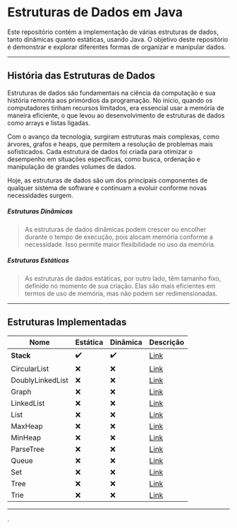 
# Estruturas de Dados em Java
Este repositório contém a implementação de várias estruturas de dados, tanto dinâmicas quanto estáticas, usando Java. O objetivo deste repositório é demonstrar e explorar diferentes formas de organizar e manipular dados.

---

## História das Estruturas de Dados

Estruturas de dados são fundamentais na ciência da computação e sua história remonta aos primórdios da programação. No início, quando os computadores tinham recursos limitados, era essencial usar a memória de maneira eficiente, o que levou ao desenvolvimento de estruturas de dados como arrays e listas ligadas.

Com o avanço da tecnologia, surgiram estruturas mais complexas, como árvores, grafos e heaps, que permitem a resolução de problemas mais sofisticados. Cada estrutura de dados foi criada para otimizar o desempenho em situações específicas, como busca, ordenação e manipulação de grandes volumes de dados.

Hoje, as estruturas de dados são um dos principais componentes de qualquer sistema de software e continuam a evoluir conforme novas necessidades surgem.


##### Estruturas Dinâmicas
> As estruturas de dados dinâmicas podem crescer ou encolher durante o tempo de execução, pois alocam memória conforme a necessidade. Isso permite maior flexibilidade no uso da memória.

##### Estruturas Estáticas
> As estruturas de dados estáticas, por outro lado, têm tamanho fixo, definido no momento de sua criação. Elas são mais eficientes em termos de uso de memória, mas não podem ser redimensionadas.

---

## Estruturas Implementadas

| Nome                | Estática | Dinâmica  | Descrição    |
|---------------------|----------|-----------|--------------|
| **Stack**           | ✔️       | ✔️         | [Link](https://pt.wikipedia.org/wiki/Pilha_(inform%C3%A1tica)) |
| CircularList        | ❌      | ❌       | [Link](#) |
| DoublyLinkedList    | ❌      | ❌       | [Link](#) |
| Graph               | ❌      | ❌       | [Link](#) |
| LinkedList          | ❌      | ❌       | [Link](#) |
| List                | ❌      | ❌       | [Link](#) |
| MaxHeap             | ❌      | ❌       | [Link](#) |
| MinHeap             | ❌      | ❌       | [Link](#) |
| ParseTree           | ❌      | ❌       | [Link](#) |
| Queue               | ❌      | ❌       | [Link](#) |
| Set                 | ❌      | ❌       | [Link](#) |
| Tree                | ❌      | ❌       | [Link](#) |
| Trie                | ❌      | ❌       | [Link](#) |

---

.
